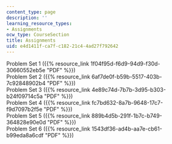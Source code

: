 ```yaml
---
content_type: page
description: ''
learning_resource_types:
- Assignments
ocw_type: CourseSection
title: Assignments
uid: e4d1411f-ca7f-c182-21c4-4ad27f792642
---
```


Problem Set 1 ({{% resource_link 1f04f95d-f6d9-94d9-f30d-30660552eb5e "PDF" %}})  
Problem Set 2 ({{% resource_link 6af7de0f-b59b-5517-403b-7c92848902b4 "PDF" %}})  
Problem Set 3 ({{% resource_link 4e89c74d-7b7b-3d95-b303-b24f09714c5a "PDF" %}})  
Problem Set 4 ({{% resource_link fc7bd632-8a7b-9648-17c7-f9d7097b2f5e "PDF" %}})  
Problem Set 5 ({{% resource_link 889b4d5b-291f-1b7c-b749-364828e90e0d "PDF" %}})  
Problem Set 6 ({{% resource_link 1543df36-ad4b-aa7e-cb61-b99eda8a6cdf "PDF" %}})